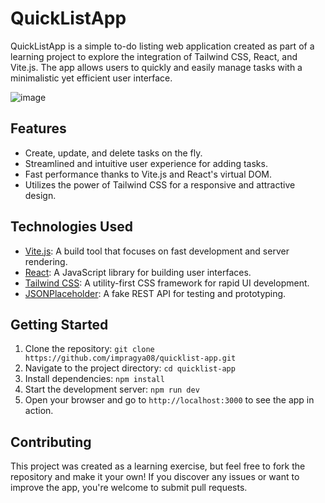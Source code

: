 
# QuickListApp

QuickListApp is a simple to-do listing web application created as part of a learning project to explore the integration of Tailwind CSS, React, and Vite.js. The app allows users to quickly and easily manage tasks with a minimalistic yet efficient user interface.

![image](https://github.com/impragya08/YourQuickList/assets/84717393/fdd01247-aaea-4f75-a434-7dc27ce45a99)



## Features

- Create, update, and delete tasks on the fly.
- Streamlined and intuitive user experience for adding tasks.
- Fast performance thanks to Vite.js and React's virtual DOM.
- Utilizes the power of Tailwind CSS for a responsive and attractive design.

## Technologies Used

- [Vite.js](https://vitejs.dev/): A build tool that focuses on fast development and server rendering.
- [React](https://reactjs.org/): A JavaScript library for building user interfaces.
- [Tailwind CSS](https://tailwindcss.com/): A utility-first CSS framework for rapid UI development.
- [JSONPlaceholder](https://jsonplaceholder.typicode.com/): A fake REST API for testing and prototyping.

## Getting Started

1. Clone the repository: `git clone https://github.com/impragya08/quicklist-app.git`
2. Navigate to the project directory: `cd quicklist-app`
3. Install dependencies: `npm install`
4. Start the development server: `npm run dev`
5. Open your browser and go to `http://localhost:3000` to see the app in action.

## Contributing

This project was created as a learning exercise, but feel free to fork the repository and make it your own! If you discover any issues or want to improve the app, you're welcome to submit pull requests.
